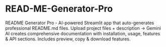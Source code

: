 # READ-ME-Generator-Pro
README Generator Pro - AI-powered Streamlit app that auto-generates professional README.md files. Upload project files + description → Gemini AI creates comprehensive documentation with installation, usage, features &amp; API sections. Includes preview, copy &amp; download features.
